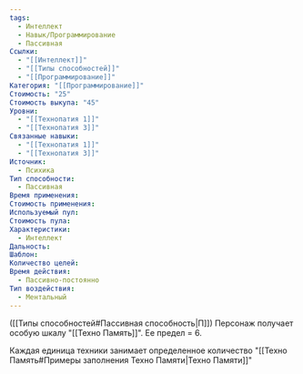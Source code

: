 ```yaml
---
tags:
  - Интеллект
  - Навык/Программирование
  - Пассивная
Ссылки:
  - "[[Интеллект]]"
  - "[[Типы способностей]]"
  - "[[Программирование]]"
Категория: "[[Программирование]]"
Стоимость: "25"
Стоимость выкупа: "45"
Уровни:
  - "[[Технопатия 1]]"
  - "[[Технопатия 3]]"
Связанные навыки:
  - "[[Технопатия 1]]"
  - "[[Технопатия 3]]"
Источник:
  - Психика
Тип способности:
  - Пассивная
Время применения: 
Стоимость применения: 
Используемый пул: 
Стоимость пула: 
Характеристики:
  - Интеллект
Дальность: 
Шаблон: 
Количество целей: 
Время действия:
  - Пассивно-постоянно
Тип воздействия:
  - Ментальный
---
```

([[Типы способностей#Пассивная способность|П]]) Персонаж получает особую шкалу "[[Техно Память]]". Ее предел = 6. 

Каждая единица техники занимает определенное количество "[[Техно Память#Примеры заполнения Техно Памяти|Техно Памяти]]"